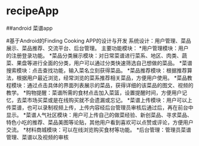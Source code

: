 # recipeApp
##android 菜谱app

#基于Android的Finding Cooking APP的设计与开发
系统设计：用户管理、菜品展示、菜品推荐、交流平台、后台管理。
主要功能模块：
*用户管理模块：用户的注册登录功能。
*菜品分类展示模块：对日常菜谱进行菜系、地区、肉类、蔬菜、果盘等进行全面的分类，用户可以通过分类快速筛选自己想做的菜品。
*菜谱搜索模块：点击查找功能，输入菜名立刻获得菜品。 
*菜品推荐模块：根据推荐算法，根据用户最近浏览，经常浏览的菜系推荐相关菜品，方便用户使用。
*菜品教程模块：通过点击具体的界面列表展示的菜品，获得详细的该菜品的图文、视频的教学。
*购物提醒：菜谱所需的食材点击加入菜篮，设置提醒时间，方便用户记忆，去菜市场买菜或是在线购买就不会遗漏或忘记。
*菜谱上传模块：用户可以上传菜谱，也可以录制视频上传，上传内容经后台管理员审核后通过后，再在前台中显示。
*菜谱人气社区模块：用户可上传自己的做菜经验、新创菜品、寻求菜品、特色小吃的推荐、菜品美图等论贴，其他用户看到喜欢可以点赞或评论，方便用户交流。
*材料商城模块：可以在线浏览购买食材等功能。
*后台管理：管理员菜谱管理、菜谱以及视频的审核



